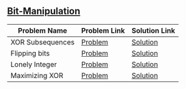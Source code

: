 ## [Bit-Manipulation](https://www.hackerrank.com/domains/algorithms/bit-manipulation)

Problem Name|Problem Link|Solution Link
---|---|---
XOR Subsequences|[Problem](https://www.hackerrank.com/challenges/xor-subsequence/problem)|[Solution](./xor-subsequence.cpp)
Flipping bits|[Problem](https://www.hackerrank.com/challenges/flipping-bits/problem)|[Solution](./flipping-bits.java)
Lonely Integer|[Problem](https://www.hackerrank.com/challenges/lonely-integer/problem)|[Solution](./lonely-integer.php)
Maximizing XOR |[Problem](https://www.hackerrank.com/challenges/maximizing-xor/problem)|[Solution](./maximizing-xor.cpp)
